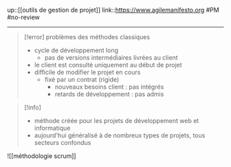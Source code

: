 up::[[outils de gestion de projet]]
link::https://www.agilemanifesto.org
#PM #no-review 

----

> [!error] problèmes des méthodes classiques
>  - cycle de développement long
>      - pas de versions intermédiaires livrées au client
>  - le client est consulté uniquement au début de projet
>  - difficile de modifier le projet en cours
>      - fixé par un contrat (rigide)
>          - nouveaux besoins client : pas intégrés
>          - retards de développement : pas admis

> [!info] 
>  - méthode créée pour les projets de développement web et informatique
>  - aujourd'hui généralisé à de nombreux types de projets, tous secteurs confondus

![[méthodologie scrum]]